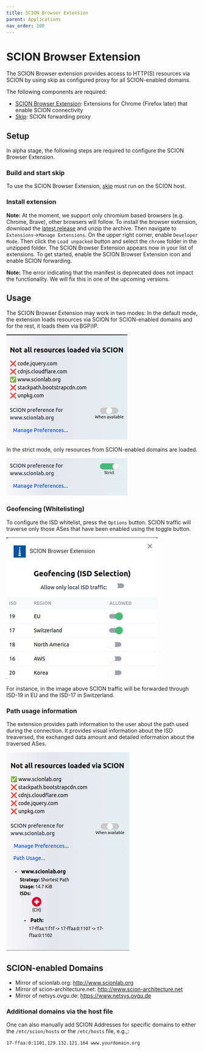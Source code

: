 ```yaml
---
title: SCION Browser Extension
parent: Applications
nav_order: 100
---
```


# SCION Browser Extension
The SCION Browser extension provides access to HTTP(S) resources via SCION by using skip as configured proxy for all SCION-enabled domains.

The following components are required:
- [SCION Browser Extension](https://github.com/netsys-lab/scion-browser-extensions): Extensions for Chrome (Firefox later) that enable SCION connectivity
- [Skip](https://github.com/netsec-ethz/scion-apps/tree/master/skip): SCION forwarding proxy

## Setup
In alpha stage, the following steps are required to configure the SCION Browser Extension.

### Build and start skip
To use the SCION Browser Extension, [skip](https://github.com/netsec-ethz/scion-apps/tree/master/skip) must run on the SCION host.

### Install extension
**Note:** At the moment, we support only chromium based browsers (e.g. Chrome, Brave), other browsers will follow.
To install the browser extension, download the [latest release](https://github.com/netsys-lab/scion-browser-extensions/archive/refs/tags/v0.0.3.zip) and unzip the archive. Then navigate to `Extensions`->`Manage Extensions`. On the upper right corner, enable `Developer Mode`. Then click the `Load unpacked` button and select the `chrome` folder in the unzipped folder. The SCION Browser Extension appears now in your list of extensions. To get started, enable the SCION Browser Extension icon and enable SCION forwarding. 

**Note:** The error indicating that the manifest is deprecated does not impact the functionality. We will fix this in one of the upcoming versions.

## Usage
The SCION Browser Extension may work in two modes: In the default mode, the extension loads resources via SCION for SCION-enabled domains and for the rest, it loads them via BGP/IP.

![Default](/content/images/default_extension.png)

In the strict mode, only resources from SCION-enabled domains are loaded.

![Strict](/content/images/strict_extension.png)

### Geofencing (Whitelisting)

To configure the ISD whitelist, press the `Options` button. SCION traffic will traverse only those ASes that have been enabled using the toggle button.

![Geofence options](/content/images/geofence_options.png)

For instance, in the image above SCION traffic will be forwarded through ISD-19 in EU and the ISD-17 in Switzerland.

### Path usage information
The extension provides path information to the user about the path used during the connection. It provides visual information about the ISD treaversed, the exchanged data amount and detailed information about the traversed ASes.

![Path usage](/content/images/path_usage_extension.png)

## SCION-enabled Domains
- Mirror of scionlab.org: http://www.scionlab.org
- Mirror of scion-architecture.net: http://www.scion-architecture.net
- Mirror of netsys.ovgu.de: https://www.netsys.ovgu.de

### Additional domains via the host file
One can also manually add SCION Addresses for specific domains to either the `/etc/scion/hosts` or the `/etc/hosts` file, e.g.,:
```
17-ffaa:0:1101,129.132.121.164 www.yourdomain.org
```
